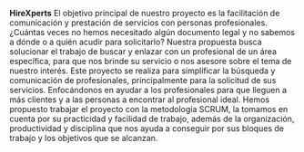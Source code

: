 **HireXperts**
El objetivo principal de nuestro proyecto es la facilitación de comunicación y prestación de
servicios con personas profesionales. ¿Cuántas veces no hemos necesitado algún documento
legal y no sabemos a dónde o a quién acudir para solicitarlo? Nuestra propuesta busca solucionar
el trabajo de buscar y enlazar con un profesional de un área específica, para que nos brinde su
servicio o nos asesore sobre el tema de nuestro interés.
Este proyecto se realiza para simplificar la búsqueda y comunicación de profesionales,
principalmente para la solicitud de sus servicios. Enfocándonos en ayudar a los profesionales
para que lleguen a más clientes y a las personas a encontrar al profesional ideal.
Hemos propuesto trabajar el proyecto con la metodología SCRUM, la tomamos en cuenta por su
practicidad y facilidad de trabajo, además de la organización, productividad y disciplina que nos
ayuda a conseguir por sus bloques de trabajo y los objetivos que se alcanzan.
